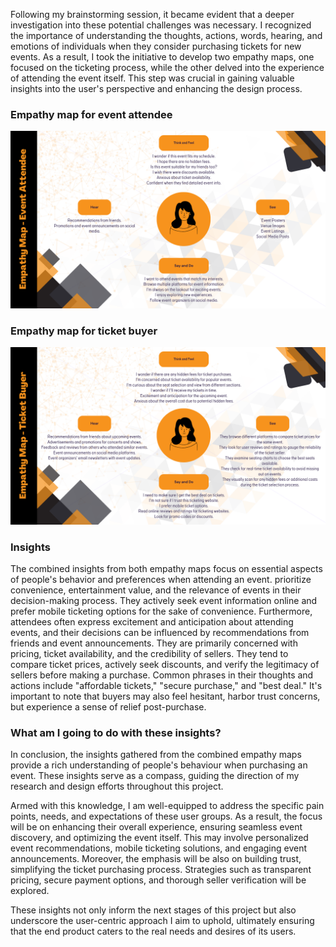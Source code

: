 <div>

<div>

<div>

<div>

<div>

<div>

<div>

<div>

<div>

<div>

<div>

Following my brainstorming session, it became evident that a deeper investigation into these potential challenges was necessary. I recognized the importance of understanding the thoughts, actions, words, hearing, and emotions of individuals when they consider purchasing tickets for new events. As a result, I took the initiative to develop two empathy maps, one focused on the ticketing process, while the other delved into the experience of attending the event itself. This step was crucial in gaining valuable insights into the user's perspective and enhancing the design process.

### Empathy map for event attendee

</div>
</div>
</div>
<div>

<div>

<div>

</div>
</div>
</div>
</div>
</div>
</div>
</div>
<div>

</div>
</div>
</div>
</div>
</div>
<div>

<div>

<div>

<div>

![Denisa_Coteanu_BerariaH_EmpathyMap_EventAttendee](uploads/17f56749c544127cc207607b7cf9117c/Denisa_Coteanu_BerariaH_EmpathyMap_EventAttendee.png)

### Empathy map for ticket buyer

![Denisa_Coteanu_BerariaH_EmpathyMap_TicketBuyer](uploads/f6e4a05d005176a98f485f5cab39de55/Denisa_Coteanu_BerariaH_EmpathyMap_TicketBuyer.png)

### Insights

<span dir="">The combined insights from both empathy maps</span> <span dir="">focus on essential aspects of people's behavior and preferences</span> when attending an event. <span dir="">prioritize convenience, entertainment value, and the relevance of events in their decision-making process. They actively seek event information online and prefer mobile ticketing options for the sake of convenience. Furthermore, attendees often express excitement and anticipation about attending events, and their decisions can be influenced by recommendations from friends and event announcements.</span> They <span dir="">are primarily concerned with pricing, ticket availability, and the credibility of sellers. They tend to compare ticket prices, actively seek discounts, and verify the legitimacy of sellers before making a purchase. Common phrases in their thoughts and actions include "affordable tickets," "secure purchase," and "best deal." It's important to note that buyers may also feel hesitant, harbor trust concerns, but experience a sense of relief post-purchase.</span>

### <span dir="">What am I going to do with these insights?</span>

<span dir="">In conclusion, the insights gathered from the combined empathy maps provide a rich understanding of people's behaviour when purchasing an event. These insights serve as a compass, guiding the direction of my research and design efforts throughout this project.</span>

<span dir="">Armed with this knowledge, I am well-equipped to address the specific pain points, needs, and expectations of these user groups. As a result, the focus will be on enhancing their overall experience, ensuring seamless event discovery, and optimizing the event itself. This may involve personalized event recommendations, mobile ticketing solutions, and engaging event announcements. Moreover, the emphasis will be also on building trust, simplifying the ticket purchasing process. Strategies such as transparent pricing, secure payment options, and thorough seller verification will be explored.</span>

<span dir="">These insights not only inform the next stages of this project but also underscore the user-centric approach I aim to uphold, ultimately ensuring that the end product caters to the real needs and desires of its users.</span>

</div>
</div>
</div>
</div>